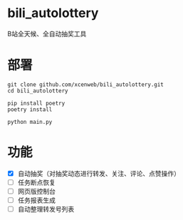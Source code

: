 # bili_autolottery

B站全天候、全自动抽奖工具

# 部署

```shell
git clone github.com/xcenweb/bili_autolottery.git
cd bili_autolottery
```

```shell
pip install poetry
poetry install
```

```shell
python main.py
```

# 功能

- [x] 自动抽奖（对抽奖动态进行转发、关注、评论、点赞操作）
- [ ] 任务断点恢复
- [ ] 网页版控制台
- [ ] 任务报表生成
- [ ] 自动整理转发号列表